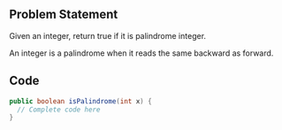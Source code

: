 ## Problem Statement
Given an integer, return true if it is palindrome integer.

An integer is a palindrome when it reads the same backward as forward.

## Code
```java
public boolean isPalindrome(int x) {
  // Complete code here
}
```
